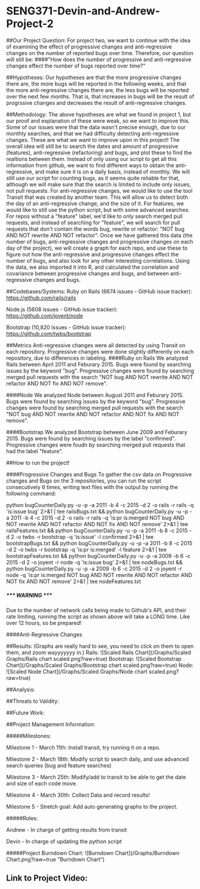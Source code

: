 # SENG371-Devin-and-Andrew-Project-2

##Our Project Question: 
For project two, we want to continue with the idea of examining the effect of progressive changes and anti-regressive changes on the number of reported bugs over time. Therefore, our question will still be:
####"How does the number of progressive and anti-regressive changes effect the number of bugs reported over time?"

##Hypotheses:
Our hypotheses are that the more progressive changes there are, the more bugs will be reported in the following weeks, and that the more anti-regressive changes there are, the less bugs will be reported over the next few months. That is, that increases in bugs will be the result of progrssive changes and decreases the result of anti-regressive changes.

##Methodology: 
The above hypotheses are what we found in project 1, but our proof and explanation of these were weak, so we want to improve this. Some of our issues were that the data wasn't precise enough, due to our monthly searches, and that we had difficulty detecting anti-regressive changes. These are what we want to improve upon in this project!
The overall idea will still be to search the dates and amount of progressive (features), anti-regressive (refactoring) and bugs, and plot these to find the realtions between them.
Instead of only using our script to get all this information from github, we want to find different ways to obtain the anti-regressive, and make sure it is on a daily basis, instead of monthly. We will still use our script for counting bugs, as it seems quite reliable for that, although we will make sure that the search is limited to include only issues, not pull requests.
For anti-regressive changes, we would like to use the tool Transit that was created by another team. This will allow us to detect both the day of an anti-regressive change, and the size of it.
For features, we would like to still use the python script, but with some advanced searches. For repos without a "feature" label, we'd like to only search merged pull requests, and instead of searching for "feature", we will search for pull requests that don't contain the words bug, rewrite or refactor: "NOT bug AND NOT rewrite AND NOT refactor".
Once we have gathered this data (the number of bugs, anti-regressive changes and progressive changes on each day of the project), we will create a graph for each repo, and use these to figure out how the anti-regressive and progressive changes effect the number of bugs, and also look for any other interesting correlations.
Using the data, we also imported it into R, and calculated the correlation and covariance between progressive changes and bugs, and between anti-regressive changes and bugs.

##Codebases/Systems: 
Ruby on Rails (6674 issues - GitHub issue tracker): https://github.com/rails/rails

Node.js (5608 issues - GitHub issue tracker): https://github.com/joyent/node 

Bootstrap (10,820 issues - GitHub issue tracker): https://github.com/twbs/bootstrap

##Metrics
Anti-regressive changes were all detected by using Transit on each repository. Progressive changes were done slightly differently on each repository, due to differences in labeling.
####Ruby on Rails
We analyzed Rails between April 2011 and Feburary 2015. Bugs were found by searching issues by the keyword "bug". Progressive changes were found by searching merged pull requests with the search "NOT bug AND NOT rewrite AND NOT refactor AND NOT fix AND NOT remove".

####Node
We analyzed Node between August 2011 and Feburary 2015. Bugs were found by searching issues by the keyword "bug". Progressive changes were found by searching merged pull requests with the search "NOT bug AND NOT rewrite AND NOT refactor AND NOT fix AND NOT remove".

####Bootstrap
We analyzed Bootstrap between June 2009 and Feburary 2015. Bugs were found by searching issues by the label "confirmed". Progressive changes were foudn by searching merged pull requests that had the label "feature".

##How to run the project!

####Progressive Changes and Bugs
To gather the csv data on Progressive changes and Bugs on the 3 repositories, you can run the script consecutively 6 times, writing text files with the output by running the following command:

python bugCounterDaily.py -u <githubUsername> -p <githubPassword> -a 2011 -b 4 -c 2015 -d 2 -o rails -r rails -q 'is:issue bug' 2>&1 | tee railsBugs.txt && python bugCounterDaily.py -u <githubUsername> -p <githubPassword> -a 2011 -b 4 -c 2015 -d 2 -o rails -r rails -q 'is:pr is:merged NOT bug AND NOT rewrite AND NOT refactor AND NOT fix AND NOT remove' 2>&1 | tee railsFeatures.txt && python bugCounterDaily.py -u <githubUsername> -p <githubPassword> -a 2011 -b 8 -c 2015 -d 2 -o twbs -r bootstrap -q 'is:issue' -l confirmed 2>&1 | tee bootstrapBugs.txt && python bugCounterDaily.py -u <githubUsername> -p <githubPassword> -a 2011 -b 8 -c 2015 -d 2 -o twbs -r bootstrap -q 'is:pr is:merged' -l feature 2>&1 | tee bootstrapFeatures.txt && python bugCounterDaily.py -u <githubUsername> -p <githubPassword> -a 2009 -b 6 -c 2015 -d 2 -o joyent -r node -q 'is:issue bug' 2>&1 | tee nodeBugs.txt && python bugCounterDaily.py -u <githubUsername> -p <githubPassword> -a 2009 -b 6 -c 2015 -d 2 -o joyent -r node -q 'is:pr is:merged NOT bug AND NOT rewrite AND NOT refactor AND NOT fix AND NOT remove' 2>&1 | tee nodeFeatures.txt

##### *** WARNING *** 
Due to the number of network calls being made to Github's API, and their rate limiting, running the script as shown above will take a LONG time. Like over 12 hours, so be prepared!

####Anti-Regressive Changes


##Results:
(Graphs are really hard to see, you need to click on them to open them, and zoom wayyyyyyy in.)
Rails:
![Scaled Rails Chart](/Graphs/Scaled Graphs/Rails chart scaled.png?raw=true)
Bootstrap:
![Scaled Bootstrap Chart](/Graphs/Scaled Graphs/Bootstrap chart scaled.png?raw=true)
Node:
![Scaled Node Chart](/Graphs/Scaled Graphs/Node chart scaled.png?raw=true)

	
##Analysis:

##Threats to Validity:

##Future Work:

##Project Management Information:

#####Milestones: 

Milestone 1 - March 11th: Install transit, try running it on a repo. 

Milestone 2 - March 18th: Modify script to search daily, and use advanced search queries (bug and feature searches)

Milestone 3 - March 25th: Modify/add to transit to be able to get the date and size of each code move.

Milestone 4 - March 30th: Collect Data and record results!

Milestone 5 - Stretch goal: Add auto generating graphs to the project.

#####Roles:

Andrew - In charge of getting results from transit

Devin - In charge of updating the python script

#####Project Burndown Chart:
![Burndown Chart](/Graphs/Burndown Chart.png?raw=true "Burndown Chart")
## Link to Project Video:












